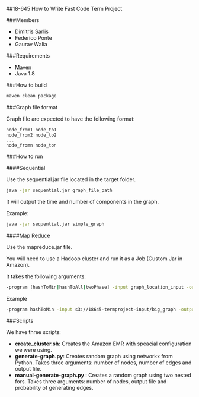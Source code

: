 ##18-645 How to Write Fast Code Term Project

###Members

* Dimitris Sarlis
* Federico Ponte
* Gaurav Walia

###Requirements

* Maven
* Java 1.8

###How to build

```bash
maven clean package

```

###Graph file format

Graph file are expected to have the following format:

```
node_from1 node_to1
node_from2 node_to2
...
node_fromn node_ton
```

###How to run

####Sequential

Use the sequential.jar file located in the target folder.

```bash
java -jar sequential.jar graph_file_path
```

It will output the time and number of components in the graph.

Example:

```bash
java -jar sequential.jar simple_graph
```

####Map Reduce

Use the mapreduce.jar file.

You will need to use a Hadoop cluster and run it as a Job (Custom Jar in Amazon).

It takes the following arguments:

```bash
-program [hashToMin|hashToAll|twoPhase] -input graph_location_input -output output_folder -tmpdir temp_folder
```

Example

```bash
-program hashToMin -input s3://18645-termproject-input/big_graph -output s3://18645-termproject-output/hashtomin-big -tmpdir tmp
```

###Scripts

We have three scripts:

* **create_cluster.sh**: Creates the Amazon EMR with speacial configuration we were using.
* **generate-graph.py**: Creates random graph using networkx from Python. Takes three arguments: number of nodes, number of edges and output file.
* **manual-generate-graph.py** : Creates a random graph using two nested fors. Takes three arguments: number of nodes, output file and probability of generating edges.
